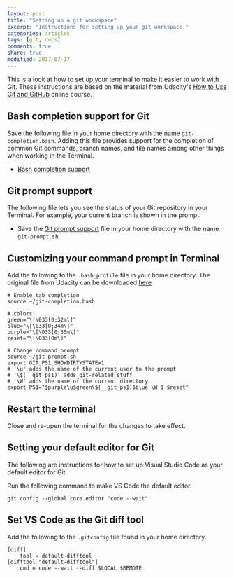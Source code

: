 ```yaml
---
layout: post
title: "Setting up a git workspace"
excerpt: "Instructions for setting up your git workspace."
categories: articles
tags: [git, docs]
comments: true
share: true
modified: 2017-07-17
---
```


This is a look at how to set up your terminal to make it easier to work with Git. These instructions are based on the material from Udacity's [How to Use Git and GitHub](https://classroom.udacity.com/courses/ud775) online course.

## Bash completion support for Git

Save the following file in your home directory with the name `git-completion.bash`. Adding this file provides support for the completion of common Git commands, branch names, and file names among other things when working in the Terminal.

- [Bash completion support](https://raw.githubusercontent.com/git/git/master/contrib/completion/git-completion.bash)

## Git prompt support

The following file lets you see the status of your Git repository in your Terminal. For example, your current branch is shown in the prompt.

- Save the [Git prompt support](https://raw.githubusercontent.com/git/git/master/contrib/completion/git-prompt.sh) file in your home directory with the name `git-prompt.sh`.

## Customizing your command prompt in Terminal

Add the following to the `.bash_profile` file in your home directory. The original file from Udacity can be downloaded [here](https://www.udacity.com/api/nodes/3341718587/supplemental_media/bash-profile-course/download?_ga=1.37232743.672083044.1467344711)

```shell
# Enable tab completion
source ~/git-completion.bash

# colors!
green="\[\033[0;32m\]"
blue="\[\033[0;34m\]"
purple="\[\033[0;35m\]"
reset="\[\033[0m\]"

# Change command prompt
source ~/git-prompt.sh
export GIT_PS1_SHOWDIRTYSTATE=1
# '\u' adds the name of the current user to the prompt
# '\$(__git_ps1)' adds git-related stuff
# '\W' adds the name of the current directory
export PS1="$purple\u$green\$(__git_ps1)$blue \W $ $reset"
```

## Restart the terminal

Close and re-open the terminal for the changes to take effect.

## Setting your default editor for Git

The following are instructions for how to set up Visual Studio Code as your default editor for Git.

Run the following command to make VS Code the default editor.

```
git config --global core.editor "code --wait"
```

## Set VS Code as the Git diff tool

Add the following to the `.gitconfig` file found in your home directory.  

```
[diff]
    tool = default-difftool
[difftool "default-difftool"]
    cmd = code --wait --diff $LOCAL $REMOTE
```




